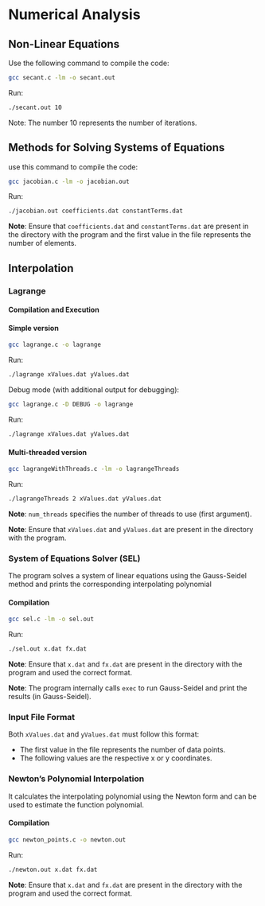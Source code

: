 # Numerical Analysis

## Non-Linear Equations
Use the following command to compile the code:

```bash
gcc secant.c -lm -o secant.out
```
Run:

```bash
./secant.out 10 
```
Note: The number 10 represents the number of iterations.

## Methods for Solving Systems of Equations
use this command to compile the code:

```bash
gcc jacobian.c -lm -o jacobian.out
```
Run:
```bash
./jacobian.out coefficients.dat constantTerms.dat
```
**Note**: Ensure that `coefficients.dat` and `constantTerms.dat` are present in the directory with the program and the first value in the file represents the number of elements.

## Interpolation

### Lagrange
#### Compilation and Execution

#### Simple version
```bash
gcc lagrange.c -o lagrange
```
Run:
```bash
./lagrange xValues.dat yValues.dat
```

Debug mode (with additional output for debugging):
```bash
gcc lagrange.c -D DEBUG -o lagrange
```
Run:
```bash
./lagrange xValues.dat yValues.dat 
```

#### Multi-threaded version

```bash
gcc lagrangeWithThreads.c -lm -o lagrangeThreads
```

Run:
```bash
./lagrangeThreads 2 xValues.dat yValues.dat
```
**Note**: `num_threads` specifies the number of threads to use (first argument).

**Note**: Ensure that `xValues.dat` and `yValues.dat` are present in the directory with the program.

### System of Equations Solver (SEL)
The program solves a system of linear equations using the Gauss-Seidel method and prints the corresponding interpolating polynomial

#### Compilation
```bash
gcc sel.c -lm -o sel.out
```
Run:
```bash
./sel.out x.dat fx.dat
```
**Note**: Ensure that `x.dat` and `fx.dat` are present in the directory with the program and used the correct format.

**Note**: The program internally calls `exec` to run Gauss-Seidel and print the results (in Gauss-Seidel).

### Input File Format  

Both `xValues.dat` and `yValues.dat` must follow this format:  

- The first value in the file represents the number of data points.  
- The following values are the respective x or y coordinates.  

### Newton’s Polynomial Interpolation

It calculates the interpolating polynomial using the Newton form and can be used to estimate the function polynomial.

#### Compilation
```bash
gcc newton_points.c -o newton.out
```
Run:
```bash
./newton.out x.dat fx.dat
```

**Note**: Ensure that `x.dat` and `fx.dat` are present in the directory with the program and used the correct format.